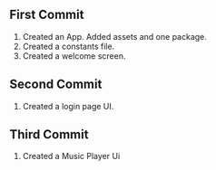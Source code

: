 ## First Commit

1. Created an App. Added assets and one package.
2. Created a constants file.
3. Created a welcome screen.

## Second Commit

1. Created a login page UI.

## Third Commit

1. Created a Music Player Ui